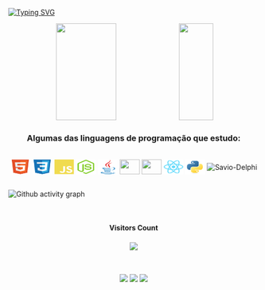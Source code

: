 [![Typing SVG](https://readme-typing-svg.herokuapp.com/?color=00E39F&size=55&center=true&vCenter=true&width=1000&lines=Ola!+Me+Chamo+Gabriel+Savio+Pereira;Tenho+17+anos;Sou+de+Criciúma;Estudo+programação++no+Cedup;Curso+TECNICO+EM+INFORMATICA;Seja+bem-vindo+a+meu+perfil)](https://git.io/typing-svg)
<br>

<div align="center">  
  <img width="49%" height="195px" src="https://github-readme-stats.vercel.app/api?username=GabrielSavioPereira&show_icons=true&count_private=true&hide_border=true&title_color=00bfbf&icon_color=00bfbf&text_color=c9d1d9&bg_color=0d1117"/> 
  <img width="37%" height="195px" src="https://github-readme-stats.vercel.app/api/top-langs/?username=GabrielSavioPereira&layout=compact&hide_border=true&title_color=00bfbf&text_color=00bfbf&bg_color=0d1117"/>
</div>

<h3 align="center">Algumas das linguagens de programação que estudo:</h3>

<div align="center" style="display: inline_block"><br>
  <img align="center" alt="Savio-HTML" height="30" width="40" src="https://raw.githubusercontent.com/devicons/devicon/master/icons/html5/html5-original.svg">
  <img align="center" alt="Savio-CSS" height="30" width="40" src="https://raw.githubusercontent.com/devicons/devicon/master/icons/css3/css3-original.svg">
  <img align="center" alt="Savio-Js" height="30" width="40" src="https://raw.githubusercontent.com/devicons/devicon/master/icons/javascript/javascript-plain.svg">
  <img align="center" alt="Bernardo-NodeJs" height="30" width="40" src="https://raw.githubusercontent.com/devicons/devicon/master/icons/nodejs/nodejs-original.svg">
  <img align="center" alt="Bernardo-Java" height="30" width="40" src="https://raw.githubusercontent.com/devicons/devicon/master/icons/java/java-original.svg">
  <img align="center" height="30" width="40" src="https://cdn.jsdelivr.net/gh/devicons/devicon/icons/figma/figma-original.svg" />
   <img align="center"  height="30" width="40" src="https://cdn.jsdelivr.net/gh/devicons/devicon/icons/mysql/mysql-original.svg" />
  <img align="center" alt="Savio-React" height="30" width="40" src="https://raw.githubusercontent.com/devicons/devicon/master/icons/react/react-original.svg">
  <img align="center" alt="Savio-Python" height="30" width="40" src="https://raw.githubusercontent.com/devicons/devicon/master/icons/python/python-original.svg">
  <img align= "center" alt= "Savio-Delphi" height="30" width= "150" src= "https://img.shields.io/badge/Delphi_RAD_Studio-B22222?style=for-the-badge&logo=delphi&logoColor=white">

</div>
<br>

<div>

![Github activity graph](https://github-readme-activity-graph.cyclic.app/graph?username=GabrielSavioPereira&theme=gotham)

<br>
  <h4 align = "center"> Visitors Count</h4>

<p align="center"><img align="center" src="https://profile-counter.glitch.me/{GabrielSavioPereira}/count.svg" /></p> 
  </div>
<br>
<br>



<div align="center"> 
  <a align="center" href="https://instagram.com/gabriel.savio_" target="_blank"><img src="https://img.shields.io/badge/-Instagram-%23E4405F?style=for-the-badge&logo=instagram&logoColor=white" target="_blank"></a>
  <a align="center" href = "mailto:gabrielsavio2201@gmai.com"><img src="https://img.shields.io/badge/-Gmail-%23333?style=for-the-badge&logo=gmail&logoColor=white" target="_blank"></a>
  <a align="center" href="https://www.linkedin.com/in/gabriel-savio-a42b6724b" target="_blank"><img src="https://img.shields.io/badge/-LinkedIn-%230077B5?style=for-the-badge&logo=linkedin&logoColor=white" target="_blank"></a> 
  
</div>
